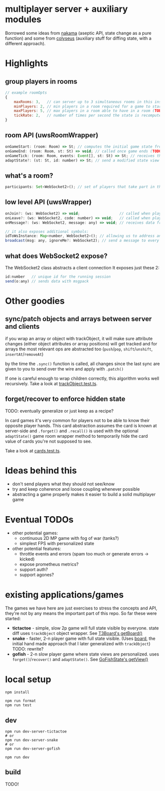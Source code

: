 # multiplayer server + auxiliary modules

Borrowed some ideas from [nakama](https://heroiclabs.com/opensource/) (aseptic API, state change as a pure function)
and some from [colyseus](https://www.colyseus.io/) (auxiliary stuff for diffing state, with a different approach).


# Highlights

## group players in rooms

```js
// example roomOpts
{
    maxRooms: 3,   // can server up to 3 simultaneous rooms in this instance
    minPlayers: 2, // min players in a room required for a game to start
    maxPlayers: 5, // max players in a room able to have in a room (TODO: does the game restart if participants number increase? up to a new cb function to decide?)
    tickRate: 2,   // number of times per second the state is recomputed and served back to participant players
}
```

## room API (uwsRoomWrapper)

```js
onGameStart: (room: Room) => St; // computes the initial game state from room state
onGameEnd: (room: Room, st: St) => void; // called once game ends (TODO: not doing much ATM)
onGameTick: (room: Room, events: Event[], st: St) => St; // receives the existing game state and all the events received from players since the last tick and returns a new state
adaptState?: (st: St, id: number) => St; // send a modified state view for each participant player. identity function if omitted.
```

## what's a room?
```js
participants: Set<WebSocket2>(); // set of players that take part in this game
```

## low level API (uwsWrapper)

```js
onJoin?: (ws: WebSocket2) => void;                  // called when player joins the server
onLeave?: (ws: WebSocket2, code: number) => void;   // called when player leaves the server
onMessage?: (ws: WebSocket2, message: any) => void; // receives data from msgpack

// it also exposes additional symbols:
idToWsInstance: Map<number, WebSocket2>(); // allowing us to address any connected client granted we know its id
broadcast(msg: any, ignoreMe?: WebSocket2); // send a message to every connected player (or all but ignoreMe)
```

## what does WebSocket2 expose?

The WebSocket2 class abstracts a client connection
It exposes just these 2:
```js
id:number   // unique id for the running session
send(o:any) // sends data with msgpack
```


# Other goodies

## sync/patch objects and arrays between server and clients

if you wrap an array or object with trackObject, it will make sure attribute changes (either object attributes or array positions) will get tracked
and for arrays the most relevant ops are abstracted too (`push`/`pop`, `shift`/`unshift`, `insertAt`/`removeAt`)

by the time the `.sync()` function is called, all changes since the last sync are given to you to send over the wire and apply with `.patch()`

If one is careful enough to wrap children correctly, this algorithm works well recursively. Take a look at [trackObject.test.ts](src/generic/trackObject.test.ts).

## forget/recover to enforce hidden state

TODO: eventually generalize or just keep as a recipe?

In card games it's very common for players not to be able to know their opposite player hands.
This card abstraction assumes the card is known at server-side and `.forget()` and `.recall()` is used with the optional `adaptState()` game room wrapper method
to temporarily hide the card value of cards you're not supposed to see.

Take a look at [cards.test.ts](src/generic/cards/cards.test.ts).

# Ideas behind this
- don't send players what they should not see/know
- try and keep coherence and loose coupling whenever possible
- abstracting a game properly makes it easier to build a solid multiplayer game

# Eventual TODOs
- other potential games:
    - continuous 2D MP game with fog of war (tanks?)
    - simplest FPS with personalized state
- other potential features:
    - throttle events and errors (spam too much or generate errors -> kicked)
    - expose prometheus metrics?
    - support auth?
    - support agones?
# existing applications/games

The games we have here are just exercises to stress the concepts and API, they're not by any means the important part of this repo.
So far these were started:
- **tictactoe** - simple, slow 2p game will full state visible by everyone. state diff uses `trackObject` object wrapper. See [T3Board's getBoard()](src/tictactoe/T3Board.ts)
- **snake** - faster, 2-n player game with full state visible. (Uses [board](src/generic/Board.ts), the initial hand made approach that I later generalized with `trackObject`) TODO: rewrite?
- **gofish** - 2-n slow player game where state views are personalized. uses `forget()`/`recover()` and `adaptState()`. See [GoFishState's getView()](src/gofish/GoFishState.ts)


# local setup

```
npm install

npm run format
npm run test
```

## dev

```
npm run dev-server-tictactoe
# or
npm run dev-server-snake
# or
npm run dev-server-gofish

npm run dev
```

## build

TODO!
